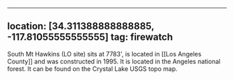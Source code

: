 
---
location: [34.311388888888885, -117.81055555555555]
tag: firewatch
---

South Mt Hawkins (LO site) sits at 7783', is located in [[Los Angeles County]] and was constructed in 1995. It is located in the Angeles national forest. It can be found on the Crystal Lake USGS topo map.
